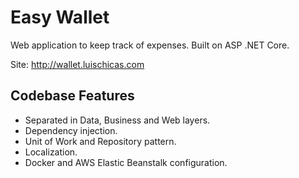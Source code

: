 # Easy Wallet

Web application to keep track of expenses. Built on ASP .NET Core.

Site: http://wallet.luischicas.com

## Codebase Features

- Separated in Data, Business and Web layers.
- Dependency injection.
- Unit of Work and Repository pattern.
- Localization.
- Docker and AWS Elastic Beanstalk configuration.